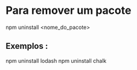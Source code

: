 # Para remover um pacote 

npm uninstall <nome_do_pacote>

## Exemplos :
npm uninstall lodash 
npm uninstall chalk